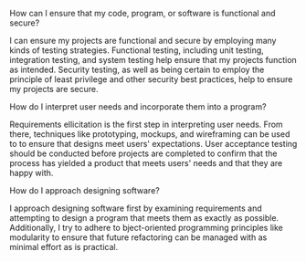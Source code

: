 How can I ensure that my code, program, or software is functional and secure?

I can ensure my projects are functional and secure by employing many kinds of testing strategies.  Functional testing, including unit testing, integration testing, and system testing help ensure that my projects function as intended.  Security testing, as well as being certain to employ the principle of least privilege and other security best practices, help to ensure my projects are secure.

How do I interpret user needs and incorporate them into a program?

Requirements ellicitation is the first step in interpreting user needs.  From there, techniques like prototyping, mockups, and wireframing can be used to to ensure that designs meet users' expectations.  User acceptance testing should be conducted before projects are completed to confirm that the process has yielded a product that meets users' needs and that they are happy with.

How do I approach designing software?

I approach designing software first by examining requirements and attempting to design a program that meets them as exactly as possible.  Additionally, I try to adhere to bject-oriented programming principles like modularity to ensure that future refactoring can be managed with as minimal effort as is practical.
